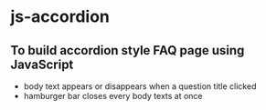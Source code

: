 # js-accordion

## To build accordion style FAQ page using JavaScript

- body text appears or disappears when a question title clicked
- hamburger bar closes every body texts at once